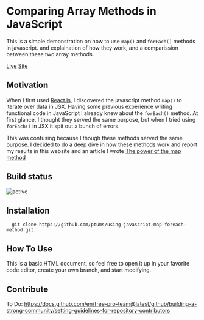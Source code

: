 # Comparing Array Methods in JavaScript

This is a simple demonstration on how to use ```map()``` and ```forEach()``` methods in javascript. and explaination of how they work, and a comparission between these two array methods.

[Live Site](https://ptums.github.io/using-javascript-map-foreach-method/)

## Motivation

When I first used [React.js](https://reactjs.org), I discovered the javascript method ```map()``` to iterate over data in JSX. Having some previous experience writing functional code in JavaScript I already knew about the ```forEach()``` method.  At first glance, I thought they served the same purpose, but when I tried using ```forEach()``` in JSX it spit out a bunch of errors.

This was confusing because I though these methods served the same purpose. I decided to do a deep dive in how these methods work and report my results in this website and an article I wrote [The power of the map method](https://medium.com/@petertumulty/the-power-of-the-map-method-4db6b1a73655)

## Build status

![active](https://www.repostatus.org/badges/latest/active.svg)

## Installation

``` 
  git clone https://github.com/ptums/using-javascript-map-foreach-method.git
```

## How To Use

This is a basic HTML document, so feel free to open it up in your favorite code editor, create your own branch, and start modifying.

## Contribute

To Do: https://docs.github.com/en/free-pro-team@latest/github/building-a-strong-community/setting-guidelines-for-repository-contributors
